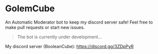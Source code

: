 # GolemCube
An Automatic Moderator bot to keep my discord server safe! Feel free to make pull requests or start new issues.

> The bot is currently under development...

My discord server (BooleanCube): https://discord.gg/3ZDpPyR
